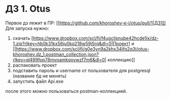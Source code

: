 # ДЗ 1. Otus

Первое дз лежит в ПР: [[https://github.com/khoroshev-e-i/otus/pull/1|ДЗ1]]
Для запуска нужно: 
1. скачать [https://www.dropbox.com/scl/fi/f4ugcilsnube42hcde1ix/dz-1.zip?rlkey=hb0k31kx56ju0kq218w59j5rq&dl=0|Проект] и [[https://www.dropbox.com/scl/fi/g0e3yn9a2khx34ifp2q3j/otus-khoroshev.dz_1.postman_collection.json?rlkey=ql499fop78mvoamkqovwzf7m6&dl=0| коллекцию]]
2. распаковать проект
3. подставить пароль и username от пользователя для postgresql (название бд не менять)
4. запустить файл Api.exe

после этого можно пользоваться postman-коллекцией.

